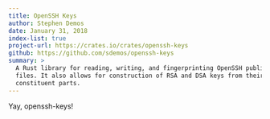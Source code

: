 ```yaml
---
title: OpenSSH Keys
author: Stephen Demos
date: January 31, 2018
index-list: true
project-url: https://crates.io/crates/openssh-keys
github: https://github.com/sdemos/openssh-keys
summary: >
  A Rust library for reading, writing, and fingerprinting OpenSSH public key
  files. It also allows for construction of RSA and DSA keys from their
  constituent parts.
---
```


Yay, openssh-keys!
